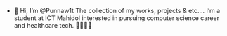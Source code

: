 - 👋 Hi, I’m @Punnaw1t
The collection of my works, projects & etc....
I’m a student at ICT Mahidol interested in pursuing computer science career and healthcare tech. 
🧑🏻‍💻✨
<!---
Punnaw1t/Punnaw1t is a ✨ special ✨ repository because its `README.md` (this file) appears on your GitHub profile.
You can click the Preview link to take a look at your changes.
--->
